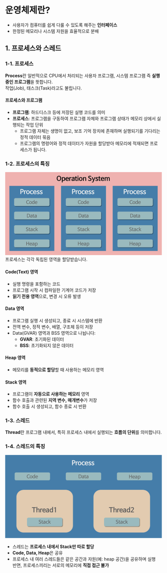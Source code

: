 # 운영체제란?

- 사용자가 컴퓨터를 쉽게 다룰 수 있도록 해주는 **인터페이스**
- 한정된 메모리나 시스템 자원을 효율적으로 분배

## 1. 프로세스와 스레드

### 1-1. 프로세스

**Process**란 일반적으로 CPU에서 처리되는 사용자 프로그램, 시스템 프로그램 즉 **실행 중인 프로그램**을 뜻합니다.  
작업(Job), 태스크(Task)라고도 불립니다.

#### 프로세스와 프로그램

- **프로그램**: 하드디스크 등에 저장된 실행 코드를 의미  
- **프로세스**: 프로그램을 구동하여 프로그램 자체와 프로그램 상태가 메모리 상에서 실행되는 작업 단위  
  - 프로그램 자체는 생명이 없고, 보조 기억 장치에 존재하며 실행되기를 기다리는 정적 데이터 묶음  
  - 프로그램의 명령어와 정적 데이터가 자원을 할당받아 메모리에 적재되면 프로세스가 됩니다.

### 1-2. 프로세스의 특징
![img.png](../images/os1.png)
프로세스는 각각 독립된 영역을 할당받습니다.

#### Code(Text) 영역
- 실행 명령을 포함하는 코드
- 프로그램 시작 시 컴파일한 기계어 코드가 저장
- **읽기 전용 영역**으로, 변경 시 오류 발생

#### Data 영역
- 프로그램 실행 시 생성되고, 종료 시 시스템에 반환
- 전역 변수, 정적 변수, 배열, 구조체 등이 저장
- Data(GVAR) 영역과 BSS 영역으로 나뉩니다:
  - **GVAR**: 초기화된 데이터
  - **BSS**: 초기화되지 않은 데이터

#### Heap 영역
- 메모리를 **동적으로 할당**할 때 사용하는 메모리 영역

#### Stack 영역
- 프로그램이 **자동으로 사용하는 메모리** 영역
- 함수 호출과 관련된 **지역 변수, 매개변수**가 저장
- 함수 호출 시 생성되고, 함수 종료 시 반환

### 1-3. 스레드

**Thread**란 프로그램 내에서, 특히 프로세스 내에서 실행되는 **흐름의 단위**를 의미합니다.

### 1-4. 스레드의 특징
![img_1.png](../images/os2.png)
- 스레드는 **프로세스 내에서 Stack만 따로 할당**
- **Code, Data, Heap**은 공유
- 프로세스 내 여러 스레드들은 같은 공간과 자원(예: heap 공간)을 공유하며 실행  
  반면, 프로세스끼리는 서로의 메모리에 **직접 접근 불가**
